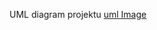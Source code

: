 UML diagram projektu
[uml Image](https://github.com/martin162000/other/blob/master/Bank/umlBank.png)
